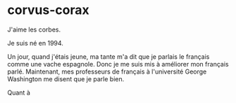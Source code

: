 # corvus-corax
J'aime les corbes. 

Je suis né en 1994.

Un jour, quand j'étais jeune, ma tante m'a dit que je parlais le français comme une vache espagnole.  Donc je me suis mis à améliorer mon français parlé.  Maintenant, mes professeurs de français à l'université George Washington me disent que je parle bien.

Quant à 

